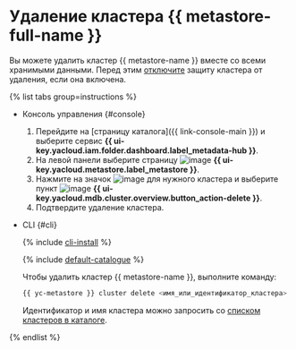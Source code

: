 # Удаление кластера {{ metastore-full-name }}

Вы можете удалить кластер {{ metastore-name }} вместе со всеми хранимыми данными. Перед этим [отключите](cluster-update.md) защиту кластера от удаления, если она включена.

{% list tabs group=instructions %}

- Консоль управления {#console}

    1. Перейдите на [страницу каталога]({{ link-console-main }}) и выберите сервис **{{ ui-key.yacloud.iam.folder.dashboard.label_metadata-hub }}**.
    1. На левой панели выберите страницу ![image](../../../_assets/console-icons/database.svg) **{{ ui-key.yacloud.metastore.label_metastore }}**.
    1. Нажмите на значок ![image](../../../_assets/console-icons/ellipsis.svg) для нужного кластера и выберите пункт ![image](../../../_assets/console-icons/trash-bin.svg) **{{ ui-key.yacloud.mdb.cluster.overview.button_action-delete }}**.
    1. Подтвердите удаление кластера.

- CLI {#cli}

  {% include [cli-install](../../../_includes/cli-install.md) %}

  {% include [default-catalogue](../../../_includes/default-catalogue.md) %}

  Чтобы удалить кластер {{ metastore-name }}, выполните команду:

  ```bash
  {{ yc-metastore }} cluster delete <имя_или_идентификатор_кластера>
  ```
  Идентификатор и имя кластера можно запросить со [списком кластеров в каталоге](cluster-list.md#list-clusters).

{% endlist %}


